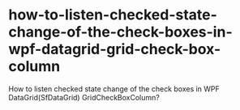 # how-to-listen-checked-state-change-of-the-check-boxes-in-wpf-datagrid-grid-check-box-column
How to listen checked state change of the check boxes in WPF DataGrid(SfDataGrid) GridCheckBoxColumn?

